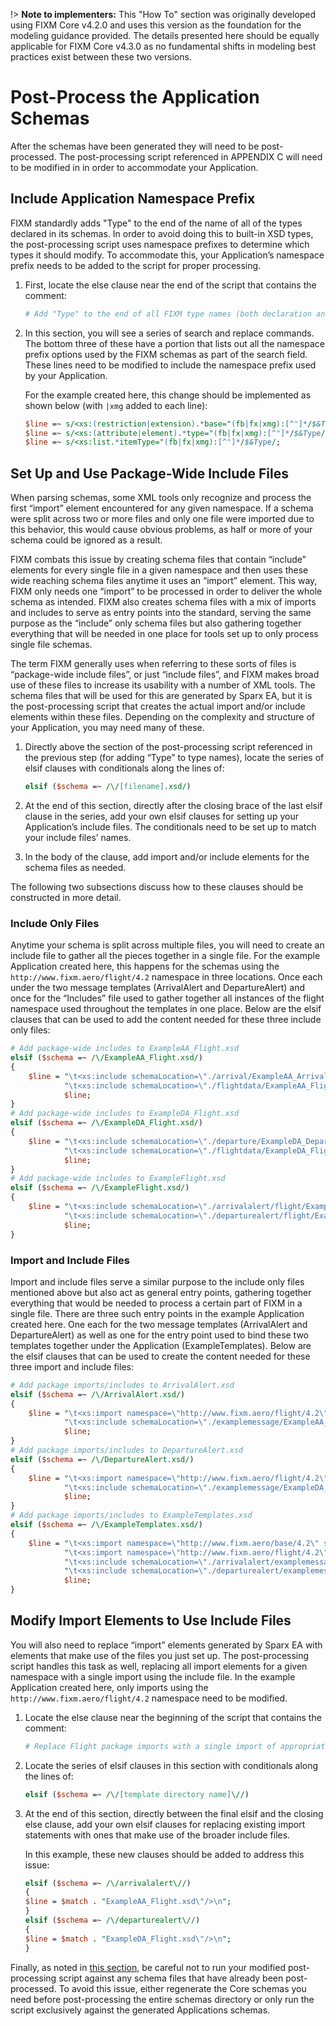 !> **Note to implementers:** This "How To" section was originally developed using FIXM Core v4.2.0 and uses this version as the foundation for the modeling guidance provided. The details presented here should be equally applicable for FIXM Core v4.3.0 as no fundamental shifts in modeling best practices exist between these two versions.

# Post-Process the Application Schemas

After the schemas have been generated they will need to be
post-processed. The post-processing script referenced in APPENDIX C will
need to be modified in in order to accommodate your Application.

## Include Application Namespace Prefix

FIXM standardly adds "Type" to the end of the name of all of the types
declared in its schemas. In order to avoid doing this to built-in XSD
types, the post-processing script uses namespace prefixes to determine
which types it should modify. To accommodate this, your Application’s
namespace prefix needs to be added to the script for proper processing.

1. First, locate the else clause near the end of the script that
    contains the comment:

    ```perl
    # Add "Type" to the end of all FIXM type names (both declaration and use).
    ```

2. In this section, you will see a series of search and replace
    commands. The bottom three of these have a portion that lists out
    all the namespace prefix options used by the FIXM schemas as part of
    the search field. These lines need to be modified to include the
    namespace prefix used by your Application.

    For the example created here, this change should be implemented as shown below (with `|xmg` added to each line):

    ```perl
    $line =~ s/<xs:(restriction|extension).*base="(fb|fx|xmg):[^"]*/$&Type/;
    $line =~ s/<xs:(attribute|element).*type="(fb|fx|xmg):[^"]*/$&Type/;
    $line =~ s/<xs:list.*itemType="(fb|fx|xmg):[^"]*/$&Type/;
    ```

## Set Up and Use Package-Wide Include Files

When parsing schemas, some XML tools only recognize and process the
first “import” element encountered for any given namespace. If a schema
were split across two or more files and only one file were imported due
to this behavior, this would cause obvious problems, as half or more of
your schema could be ignored as a result.

FIXM combats this issue by creating schema files that contain “include”
elements for every single file in a given namespace and then uses these
wide reaching schema files anytime it uses an “import” element. This
way, FIXM only needs one “import” to be processed in order to deliver
the whole schema as intended. FIXM also creates schema files with a mix
of imports and includes to serve as entry points into the standard,
serving the same purpose as the “include” only schema files but also
gathering together everything that will be needed in one place for tools
set up to only process single file schemas.

The term FIXM generally uses when referring to these sorts of files is
“package-wide include files”, or just “include files”, and FIXM makes
broad use of these files to increase its usability with a number of XML
tools. The schema files that will be used for this are generated by
Sparx EA, but it is the post-processing script that creates the actual
import and/or include elements within these files. Depending on the
complexity and structure of your Application, you may need many of
these.

1. Directly above the section of the post-processing script referenced
    in the previous step (for adding “Type” to type names), locate the
    series of elsif clauses with conditionals along the lines of:

    ```perl
    elsif ($schema =~ /\/[filename].xsd/)
    ```

2. At the end of this section, directly after the closing brace of the
    last elsif clause in the series, add your own elsif clauses for
    setting up your Application’s include files. The conditionals need
    to be set up to match your include files’ names.

3. In the body of the clause, add import and/or include elements for
    the schema files as needed.

The following two subsections discuss how to these clauses should be
constructed in more detail.

### Include Only Files

Anytime your schema is split across multiple files, you will need to
create an include file to gather all the pieces together in a single
file. For the example Application created here, this happens for the
schemas using the `http://www.fixm.aero/flight/4.2` namespace in three
locations. Once each under the two message templates (ArrivalAlert and
DepartureAlert) and once for the “Includes” file used to gather together
all instances of the flight namespace used throughout the templates in
one place. Below are the elsif clauses that can be used to add the
content needed for these three include only files:

```perl
# Add package-wide includes to ExampleAA_Flight.xsd
elsif ($schema =~ /\/ExampleAA_Flight.xsd/)
{
    $line = "\t<xs:include schemaLocation=\"./arrival/ExampleAA_Arrival.xsd\"/>\n" .
            "\t<xs:include schemaLocation=\"./flightdata/ExampleAA_FlightData.xsd\"/>\n" .
            $line;
}
# Add package-wide includes to ExampleDA_Flight.xsd
elsif ($schema =~ /\/ExampleDA_Flight.xsd/)
{
    $line = "\t<xs:include schemaLocation=\"./departure/ExampleDA_Departure.xsd\"/>\n" .
            "\t<xs:include schemaLocation=\"./flightdata/ExampleDA_FlightData.xsd\"/>\n" .
            $line;
}
# Add package-wide includes to ExampleFlight.xsd
elsif ($schema =~ /\/ExampleFlight.xsd/)
{
    $line = "\t<xs:include schemaLocation=\"./arrivalalert/flight/ExampleAA_Flight.xsd\"/>\n" .
            "\t<xs:include schemaLocation=\"./departurealert/flight/ExampleDA_Flight.xsd\"/>\n" .
            $line;
}
```

### Import and Include Files

Import and include files serve a similar purpose to the include only
files mentioned above but also act as general entry points, gathering
together everything that would be needed to process a certain part of
FIXM in a single file. There are three such entry points in the example
Application created here. One each for the two message templates
(ArrivalAlert and DepartureAlert) as well as one for the entry point
used to bind these two templates together under the Application
(ExampleTemplates). Below are the elsif clauses that can be used to
create the content needed for these three import and include files:

```perl
# Add package imports/includes to ArrivalAlert.xsd
elsif ($schema =~ /\/ArrivalAlert.xsd/)
{
    $line = "\t<xs:import namespace=\"http://www.fixm.aero/flight/4.2\" schemaLocation=\"./flight/ExampleAA_Flight.xsd\"/>\n" .
            "\t<xs:include schemaLocation=\"./examplemessage/ExampleAA_ExampleMessage.xsd\"/>\n" .
            $line;
}
# Add package imports/includes to DepartureAlert.xsd
elsif ($schema =~ /\/DepartureAlert.xsd/)
{
    $line = "\t<xs:import namespace=\"http://www.fixm.aero/flight/4.2\" schemaLocation=\"./flight/ExampleDA_Flight.xsd\"/>\n" .
            "\t<xs:include schemaLocation=\"./examplemessage/ExampleDA_ExampleMessage.xsd\"/>\n" .
            $line;
}
# Add package imports/includes to ExampleTemplates.xsd
elsif ($schema =~ /\/ExampleTemplates.xsd/)
{
    $line = "\t<xs:import namespace=\"http://www.fixm.aero/base/4.2\" schemaLocation=\"../../../core/base/Base.xsd\"/>\n" .
            "\t<xs:import namespace=\"http://www.fixm.aero/flight/4.2\" schemaLocation=\"./ExampleFlight.xsd\"/>\n" .
            "\t<xs:include schemaLocation=\"./arrivalalert/examplemessage/ExampleAA_ExampleMessage.xsd\"/>\n" .
            "\t<xs:include schemaLocation=\"./departurealert/examplemessage/ExampleDA_ExampleMessage.xsd\"/>\n" .
            $line;
}
```

## Modify Import Elements to Use Include Files

You will also need to replace “import” elements generated by Sparx EA with elements that make use of the files you just set up. The
post-processing script handles this task as well, replacing all import elements for a given namespace with a single import using the include file. In the example Application created here, only imports using the `http://www.fixm.aero/flight/4.2` namespace need to be modified.

1. Locate the else clause near the beginning of the script that
    contains the comment:

    ```perl
    # Replace Flight package imports with a single import of appropriate Flight.xsd
    ```

2. Locate the series of elsif clauses in this section with conditionals along the lines of:

    ```perl
    elsif ($schema =~ /\/[template directory name]\//)
    ```

3. At the end of this section, directly between the final elsif and the closing else clause, add your own elsif clauses for replacing
 existing import statements with ones that make use of the broader include files.

    In this example, these new clauses should be added to address this
issue:

    ```perl
    elsif ($schema =~ /\/arrivalalert\//)
    {
    $line = $match . "ExampleAA_Flight.xsd\"/>\n";
    }
    elsif ($schema =~ /\/departurealert\//)
    {
    $line = $match . "ExampleDA_Flight.xsd\"/>\n";
    }
    ```

Finally, as noted in [this section](/how-to-generate-xml-schemas/post-processing-the-fixm-schemas), be careful not to run your modified
post-processing script against any schema files that have already been post-processed. To avoid this issue, either regenerate the Core schemas you need before post-processing the entire schemas directory or only run the script exclusively against the generated Applications schemas.
